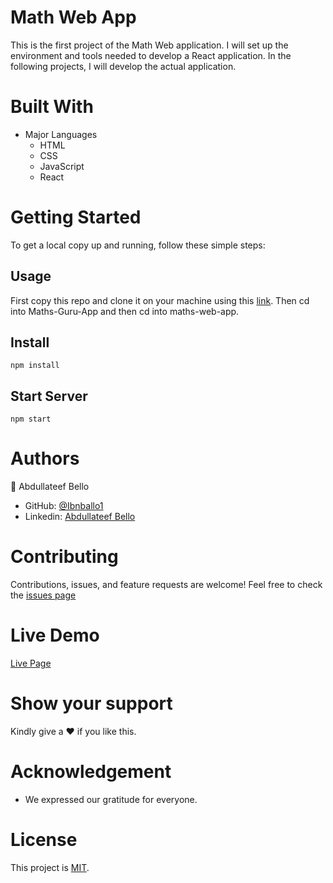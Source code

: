 # Math Web App

This is the first project of the Math Web application. I will set up the environment and tools needed to develop a React application. In the following projects, I will develop the actual application.

# Built With

- Major Languages
  - HTML
  - CSS
  - JavaScript
  - React

# Getting Started

To get a local copy up and running, follow these simple steps:

## Usage

First copy this repo and clone it on your machine using this [link](git@github.com:Ibnballo1/Maths-Guru-App.git).
Then cd into Maths-Guru-App and then cd into maths-web-app.

## Install

`npm install`

## Start Server

`npm start`

# Authors

:adult: Abdullateef Bello

- GitHub: [@Ibnballo1](https://github.com/Ibnballo1/)
- Linkedin: [Abdullateef Bello](https://www.linkedin.com/in/abdullateef-bello-1b8006228/)

# Contributing

Contributions, issues, and feature requests are welcome!
Feel free to check the [issues page](https://github.com/Ibnballo1/Maths-Guru-App/issues)

# Live Demo
[Live Page](https://venerable-lolly-447136.netlify.app/)

# Show your support

Kindly give a :hearts: if you like this.

# Acknowledgement

- We expressed our gratitude for everyone.

# License

This project is [MIT](https://github.com/Ibnballo1/Maths-Guru-App/blob/51738162ea86b195967e089ca0c96b04f771af09/maths-web-app/MIT.md).
